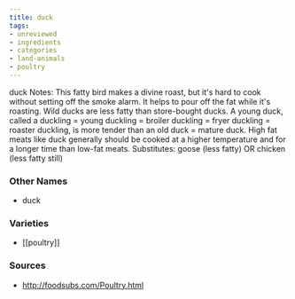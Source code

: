 ```yaml
---
title: duck
tags:
- unreviewed
- ingredients
- categories
- land-animals
- poultry
---
```

duck Notes: This fatty bird makes a divine roast, but it's hard to cook without setting off the smoke alarm. It helps to pour off the fat while it's roasting. Wild ducks are less fatty than store-bought ducks. A young duck, called a duckling = young duckling = broiler duckling = fryer duckling = roaster duckling, is more tender than an old duck = mature duck. High fat meats like duck generally should be cooked at a higher temperature and for a longer time than low-fat meats. Substitutes: goose (less fatty) OR chicken (less fatty still)

### Other Names

* duck

### Varieties

* [[poultry]]

### Sources
* http://foodsubs.com/Poultry.html
